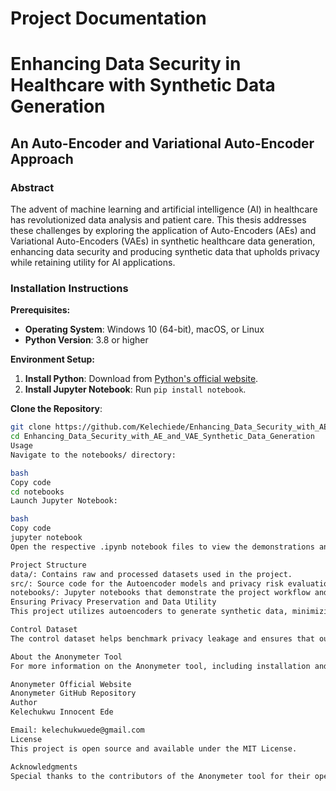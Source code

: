 # Project Documentation

# Enhancing Data Security in Healthcare with Synthetic Data Generation
## An Auto-Encoder and Variational Auto-Encoder Approach

### Abstract
The advent of machine learning and artificial intelligence (AI) in healthcare has revolutionized data analysis and patient care. This thesis addresses these challenges by exploring the application of Auto-Encoders (AEs) and Variational Auto-Encoders (VAEs) in synthetic healthcare data generation, enhancing data security and producing synthetic data that upholds privacy while retaining utility for AI applications.

### Installation Instructions
**Prerequisites:**
- **Operating System**: Windows 10 (64-bit), macOS, or Linux
- **Python Version**: 3.8 or higher

**Environment Setup:**
1. **Install Python**: Download from [Python's official website](https://www.python.org/downloads/).
2. **Install Jupyter Notebook**: Run `pip install notebook`.

**Clone the Repository**:
```bash
git clone https://github.com/Kelechiede/Enhancing_Data_Security_with_AE_and_VAE_Synthetic_Data_Generation.git
cd Enhancing_Data_Security_with_AE_and_VAE_Synthetic_Data_Generation
Usage
Navigate to the notebooks/ directory:

bash
Copy code
cd notebooks
Launch Jupyter Notebook:

bash
Copy code
jupyter notebook
Open the respective .ipynb notebook files to view the demonstrations and analysis for each dataset.

Project Structure
data/: Contains raw and processed datasets used in the project.
src/: Source code for the Autoencoder models and privacy risk evaluations.
notebooks/: Jupyter notebooks that demonstrate the project workflow and results.
Ensuring Privacy Preservation and Data Utility
This project utilizes autoencoders to generate synthetic data, minimizing the risk of exposing original data entries. Our methodology ensures that the synthetic data maintains utility for downstream tasks while significantly reducing privacy risks.

Control Dataset
The control dataset helps benchmark privacy leakage and ensures that our evaluations accurately reflect the privacy-preserving capabilities of our synthetic data generation methods.

About the Anonymeter Tool
For more information on the Anonymeter tool, including installation and usage, please visit:

Anonymeter Official Website
Anonymeter GitHub Repository
Author
Kelechukwu Innocent Ede

Email: kelechukwuede@gmail.com
License
This project is open source and available under the MIT License.

Acknowledgments
Special thanks to the contributors of the Anonymeter tool for their open-source contributions to privacy technology.
